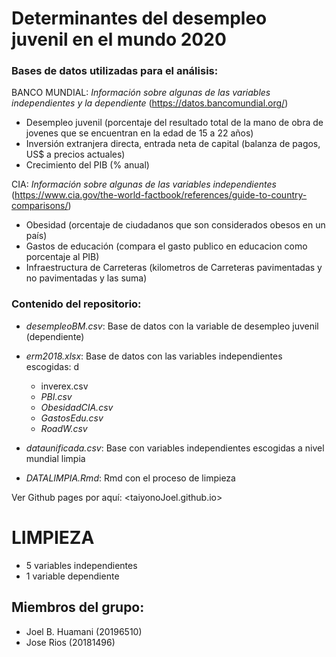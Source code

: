# Determinantes del desempleo juvenil en el mundo 2020

### Bases de datos utilizadas para el análisis:

BANCO MUNDIAL: *Información sobre algunas de las variables independientes y la dependiente* (<https://datos.bancomundial.org/>)

- Desempleo juvenil (porcentaje del resultado total de la mano de obra de jovenes que se encuentran en la edad de 15 a 22 años)
- Inversión extranjera directa, entrada neta de capital (balanza de pagos, US$ a precios actuales)
- Crecimiento del PIB (% anual)

CIA: *Información sobre algunas de las variables independientes* (<https://www.cia.gov/the-world-factbook/references/guide-to-country-comparisons/>)

- Obesidad (orcentaje de ciudadanos que son considerados obesos en un país)
- Gastos de educación (compara el gasto publico en educacion como porcentaje al PIB)
- Infraestructura de Carreteras (kilometros de Carreteras pavimentadas y no pavimentadas y las suma)

### Contenido del repositorio:

- *desempleoBM.csv*: Base de datos con la variable de desempleo juvenil (dependiente)
- *erm2018.xlsx*: Base de datos con las variables independientes escogidas: d
  - inverex.csv
  - *PBI.csv*
  - *ObesidadCIA.csv*
  - *GastosEdu.csv*
  - *RoadW.csv*

- *dataunificada.csv*: Base con variables independientes escogidas a nivel mundial limpia
- *DATALIMPIA.Rmd*: Rmd con el proceso de limpieza


Ver Github pages por aquí: <taiyonoJoel.github.io>

# LIMPIEZA
  - 5 variables independientes 
  - 1 variable dependiente

## Miembros del grupo:
 + Joel B. Huamani (20196510)
 + Jose Rios (20181496)
